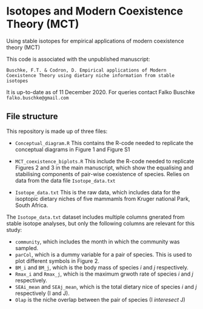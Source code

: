 # Isotopes and Modern Coexistence Theory (MCT)
Using stable isotopes for empirical applications of modern coexistence theory (MCT)

This code is associated with the unpublished manuscript:

`Buschke, F.T. & Codron, D. Empirical applications of Modern Coexistence Theory using dietary niche information from stable isotopes`

It is up-to-date as of 11 December 2020. For queries contact Falko Buschke `falko.buschke@gmail.com`

## File structure

This repository is made up of three files:

* `Conceptual_diagram.R`
This contains the R-code needed to replicate the conceptual diagrams in Figure 1 and Figure S1

* `MCT_coexistence_biplots.R`
This include the R-code needed to replicate Figures 2 and 3 in the main manuscript, which show the equalising and stabilising components of pair-wise coexistence of species. Relies on data from the data file `Isotope_data.txt`

* `Isotope_data.txt`
This is the raw data, which includes data for the isoptopic dietary niches of five mammamls from Kruger national Park, South Africa.

The `Isotope_data.txt` dataset includes multiple columns gnerated from stable isotope analyses, but only the following columns are relevant for this study:

  * `community`, which includes the month in which the community was sampled.
  * `parCol`, which is a dummy variable for a pair of species. This is used to plot different symbols in Figure 2.
  * `BM_i` and `BM_j`, which is the body mass of species *i* and *j* respectively.
  * `Rmax_i` and `Rmax_j`, which is the maximum grwoth rate of species *i* and *j* respectively.
  * `SEAi_mean` and `SEAj_mean`, which is the total dietary nice of species *i* and *j* respectively (I and J).
  * `Olap` is the niche overlap between the pair of species (I *interesect* J)
  

